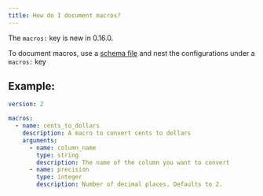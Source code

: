 ```yaml
---
title: How do I document macros?
---
```


<Changelog>The `macros:` key is new in 0.16.0.</Changelog>

To document macros, use a [schema file](macro-properties) and nest the configurations under a `macros:` key

## Example:

<File name='models/schema.yml'>

```yml
version: 2

macros:
  - name: cents_to_dollars
    description: A macro to convert cents to dollars
    arguments:
      - name: column_name
        type: string
        description: The name of the column you want to convert
      - name: precision
        type: integer
        description: Number of decimal places. Defaults to 2.
```

</File>
